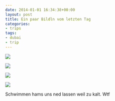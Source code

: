 ```yaml
---
date: 2014-01-01 16:34:38+00:00
layout: post
title: Ein paar Bildln vom letzten Tag
categories:
- trips
tags:
- dubai
- trip
---
```


[![](http://clemi.ag3r.at/wp-content/uploads/2014/01/wpid-Photo-01.01.2014-1200.jpg)](http://clemi.ag3r.at/wp-content/uploads/2014/01/wpid-Photo-01.01.2014-1200.jpg)





[![](http://clemi.ag3r.at/wp-content/uploads/2014/01/wpid-Photo-01.01.2014-1241.jpg)](http://clemi.ag3r.at/wp-content/uploads/2014/01/wpid-Photo-01.01.2014-1241.jpg)





[![](http://clemi.ag3r.at/wp-content/uploads/2014/01/wpid-Photo-01.01.2014-1429.jpg)](http://clemi.ag3r.at/wp-content/uploads/2014/01/wpid-Photo-01.01.2014-1429.jpg)





[![](http://clemi.ag3r.at/wp-content/uploads/2014/01/wpid-Photo-02.01.2014-0820.jpg)](http://clemi.ag3r.at/wp-content/uploads/2014/01/wpid-Photo-02.01.2014-0820.jpg)





Schwimmen hams uns ned lassen weil zu kalt. Wtf









